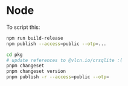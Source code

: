 # Node

To script this:

```bash
npm run build-release
npm publish --access=public --otp=...

cd pkg
# update references to @vlcn.io/crsqlite :(
pnpm changeset
pnpm changeset version
pnpm publish -r --access=public --otp=
```
